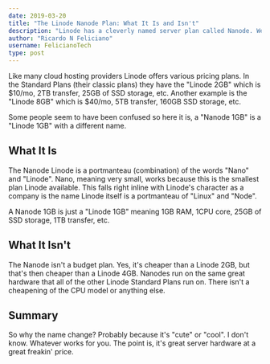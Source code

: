 ```yaml
---
date: 2019-03-20
title: "The Linode Nanode Plan: What It Is and Isn't"
description: "Linode has a cleverly named server plan called Nanode. We explain what it is."
author: "Ricardo N Feliciano"
username: FelicianoTech
type: post
---
```


Like many cloud hosting providers Linode offers various pricing plans.
In the Standard Plans (their classic plans) they have the "Linode 2GB" which is $10/mo, 2TB transfer, 25GB of SSD storage, etc.
Another example is the "Linode 8GB" which is $40/mo, 5TB transfer, 160GB SSD storage, etc.

Some people seem to have been confused so here it is, a "Nanode 1GB" is a "Linode 1GB" with a different name.


## What It Is

The Nanode Linode is a portmanteau (combination) of the words "Nano" and "Linode".
Nano, meaning very small, works because this is the smallest plan Linode available.
This falls right inline with Linode's character as a company is the name Linode itself is a portmanteau of "Linux" and "Node".

A Nanode 1GB is just a "Linode 1GB" meaning 1GB RAM, 1CPU core, 25GB of SSD storage, 1TB transfer, etc.


## What It Isn't

The Nanode isn't a budget plan.
Yes, it's cheaper than a Linode 2GB, but that's then cheaper than a Linode 4GB.
Nanodes run on the same great hardware that all of the other Linode Standard Plans run on.
There isn't a cheapening of the CPU model or anything else.


## Summary

So why the name change? Probably because it's "cute" or "cool".
I don't know. Whatever works for you.
The point is, it's great server hardware at a great freakin' price.
